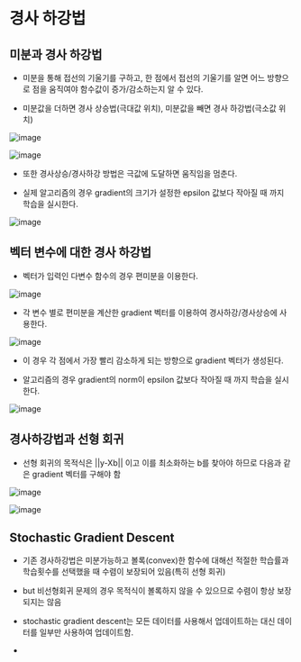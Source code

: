 # 경사 하강법
## 미분과 경사 하강법
 - 미분을 통해 접선의 기울기를 구하고, 한 점에서 접선의 기울기를 알면 어느 방향으로 점을 움직여야 함수값이 증가/감소하는지 알 수 있다.
 
 - 미분값을 더하면 경사 상승법(극대값 위치), 미분값을 빼면 경사 하강법(극소값 위치)
 
 ![image](https://user-images.githubusercontent.com/43736669/108784551-fdf12580-75b2-11eb-835d-20183e57071d.png)
 
 ![image](https://user-images.githubusercontent.com/43736669/108784582-119c8c00-75b3-11eb-944d-c8b774cd3ff6.png)
 
 - 또한 경사상승/경사하강 방법은 극값에 도달하면 움직임을 멈춘다.
 
 - 실제 알고리즘의 경우 gradient의 크기가 설정한 epsilon 값보다 작아질 때 까지 학습을 실시한다.
 
 ![image](https://user-images.githubusercontent.com/43736669/108785073-0c8c0c80-75b4-11eb-848f-ef955e9bbf20.png)

 
## 벡터 변수에 대한 경사 하강법
 - 벡터가 입력인 다변수 함수의 경우 편미분을 이용한다.
 
 ![image](https://user-images.githubusercontent.com/43736669/108784774-70620580-75b3-11eb-8447-37301ee5b5fc.png)
 
 - 각 변수 별로 편미분을 계산한 gradient 벡터를 이용하여 경사하강/경사상승에 사용한다.
 
 ![image](https://user-images.githubusercontent.com/43736669/108784852-9ab3c300-75b3-11eb-98e8-9e6dbb1a22ca.png)
 
 - 이 경우 각 점에서 가장 빨리 감소하게 되는 방향으로 gradient 벡터가 생성된다.
 
 - 알고리즘의 경우 gradient의 norm이 epsilon 값보다 작아질 때 까지 학습을 실시한다.
 
 ![image](https://user-images.githubusercontent.com/43736669/108785205-4826d680-75b4-11eb-84b0-93cc20f22547.png)

## 경사하강법과 선형 회귀
 
 - 선형 회귀의 목적식은 ||y-Xb|| 이고 이를 최소화하는 b를 찾아야 하므로 다음과 같은 gradient 벡터를 구해야 함
 
 ![image](https://user-images.githubusercontent.com/43736669/108786958-1a439100-75b8-11eb-82ef-e2df64225e6f.png)

 ![image](https://user-images.githubusercontent.com/43736669/108787073-5676f180-75b8-11eb-95ed-46771a2803bc.png)

## Stochastic Gradient Descent

 - 기존 경사하강법은 미분가능하고 볼록(convex)한 함수에 대해선 적절한 학습률과 학습횟수를 선택했을 때 수렴이 보장되어 있음(특히 선형 회귀)

 - but 비선형회귀 문제의 경우 목적식이 볼록하지 않을 수 있으므로 수렴이 항상 보장되지는 않음
 
 - stochastic gradient descent는 모든 데이터를 사용해서 업데이트하는 대신 데이터를 일부만 사용하여 업데이트함.

 - 
